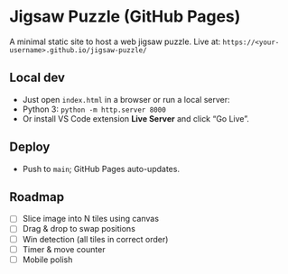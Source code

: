 # Jigsaw Puzzle (GitHub Pages)


A minimal static site to host a web jigsaw puzzle. Live at: `https://<your-username>.github.io/jigsaw-puzzle/`


## Local dev
- Just open `index.html` in a browser or run a local server:
- Python 3: `python -m http.server 8000`
- Or install VS Code extension **Live Server** and click “Go Live”.


## Deploy
- Push to `main`; GitHub Pages auto-updates.


## Roadmap
- [ ] Slice image into N tiles using canvas
- [ ] Drag & drop to swap positions
- [ ] Win detection (all tiles in correct order)
- [ ] Timer & move counter
- [ ] Mobile polish